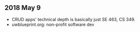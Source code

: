 ## 2018 May 9

- CRUD apps' technical depth is basically just SE 463, CS 349.
- uwblueprint.org: non-profit software dev
